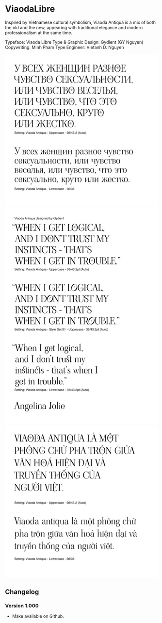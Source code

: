# ViaodaLibre

Inspired by Vietnamese cultural symbolism, Viaoda Antiqua is a mix of both the old and the new, appearing with traditional elegance and modern professionalism at the same time.

Typeface: Viaoda Libre
Type & Graphic Design: Gydient (GY Nguyen)
Copywriting: Minh Pham
Type Engineer: Vietanh D. Nguyen  

![Sample 1](samples/1.jpg)
![Sample 2](samples/2.jpg)
![Sample 3](samples/3.jpg)

## Changelog

### Version 1.000

- Make available on Github.
